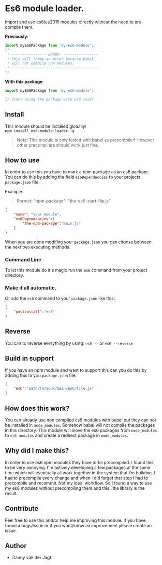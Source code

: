# Es6 module loader.
Import and use es6/es2015 modules directly without the need to pre-compile them.

**Previously:**
```js
import myES6Package from 'my-es6-module';
/* 
 * ---------------- ERROR: ----------------
 * This will throw an error because babel 
 * will not compile npm modules.
 * ----------------------------------------
*/
```

**With this package:**
```js
import myES6Package from 'my-es6-module';

// Start using the package with es6 code!
```

## Install
This module should be installed globally!   
`npm install es6-module-loader -g`

> Note: This module is only tested with babel as precompiler! However other precompilers should work just fine.

## How to use
In order to use this you have to mark a npm package as an es6 package. You can do this by adding the field `es6Dependencies` to your projects `package.json` file.

Example:
> Format: "npm-package": "the-es6-start-file.js"

```json
{
    "name": "your-module",
    "es6Dependencies":{
        "the-npm-package":"main.js"
    }
}
```

When you are done modifing your `package.json` you can choose between the next two executing methods.

### Command Line
To let this module do it's magic run the `es6` command from your project directory.

### Make it all automatic.
Or add the `es6` command to your `package.json` like this:
```json
{
    "postinstall":"es6"
}
```

## Reverse
You can to reverse everything by using: `es6 -r` or `es6 --reverse`

## Build in support
If you have an npm module and want to support this can you do this by adding this to you `package.json` file.

```json
{
    "es6":"path/to/your/main/es6/file.js"
}
```

## How does this work?
You can already use non compiled es6 modules with babel but they can not be installed in `node_modules`. Somehow babel will not compile the packages in this directory. This module will move the es6 packages from `node_modules` to `es6 modules` and create a redirect package in `node_modules`.

## Why did I make this?
In order to use es6 npm modules they have to be precompiled. I found this to be very annoying.  I'm actively developing a few packages at the same time which will eventually all work together in the system that i'm building. I had to precompile every change and when I did forget that step I had to precompile and recommit. Not my ideal workflow. So I found a way to use my es6 modules without precompiling them and this little library is the result.

## Contribute
Feel free to use this and/or help me improving this module. If you have found a bugs/issue or if you want/know an improvement please create an issue.

## Author
* Danny van der Jagt.
